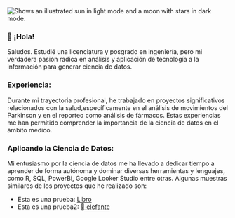 <picture>
  <img alt="Shows an illustrated sun in light mode and a moon with stars in dark mode." src="https://nodd3r.com/media/blog/Portadas_blog_1.png">
</picture>

### 👋 ¡Hola!

<p>Saludos. Estudié una licenciatura y posgrado en ingeniería, pero mi verdadera pasión radica en análisis y aplicación de tecnología a la información para generar ciencia de datos.<p>

### Experiencia:
<p>Durante mi trayectoria profesional, he trabajado en proyectos significativos relacionados con la salud,específicamente en el análisis de movimientos del Parkinson y en el reporteo como análisis de fármacos.
Estas experiencias me han permitido comprender la importancia de la ciencia de datos en el ámbito médico.<p>

### Aplicando la Ciencia de Datos:
<p>Mi entusiasmo por la ciencia de datos me ha llevado a dedicar tiempo a aprender de forma autónoma y dominar diversas 
herramientas y lenguajes, como R, SQL, PowerBi, Google Looker Studio entre otras. Algunas muestras similares de los proyectos
que he realizado son:</p>

* Esta es una prueba: [Libro](https://lookerstudio.google.com/navigation/reporting)
* Esta es una prueba2: [:elephant: elefante](https://lookerstudio.google.com/reporting/37759354-38be-427d-8960-9d51ba5a4271/page/p_liy2lgr16c)
